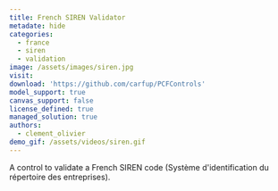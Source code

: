 ```yaml
---
title: French SIREN Validator
metadate: hide
categories:
  - france
  - siren
  - validation
image: /assets/images/siren.jpg
visit: 
download: 'https://github.com/carfup/PCFControls'
model_support: true
canvas_support: false
license_defined: true
managed_solution: true
authors:
  - clement_olivier
demo_gif: /assets/videos/siren.gif
---
```


A control to validate a French SIREN code (Système d'identification du répertoire des entreprises).
